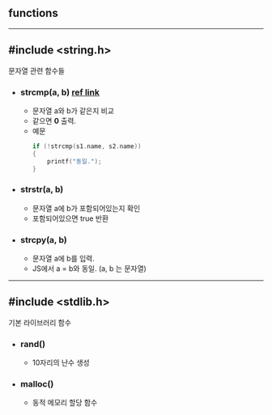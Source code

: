 ## **functions**

___

## **#include <string.h>**
문자열 관련 함수들

- ### **strcmp(a, b)** [ref link](https://dojang.io/mod/page/view.php?id=346)

    - 문자열 a와 b가 같은지 비교
    - 같으면 **0** 출력.  
    - 예문
        ```c
        if (!strcmp(s1.name, s2.name))
        {
            printf("동일.");
        }
        ```
        
- ### **strstr(a, b)**
    - 문자열 a에 b가 포함되어있는지 확인
    - 포함되어있으면 true 반환

- ### **strcpy(a, b)**
    - 문자열 a에 b를 입력.
    - JS에서 a = b와 동일. (a, b 는 문자열)

___

## **#include <stdlib.h>**
기본 라이브러리 함수

- ### **rand()**
    - 10자리의 난수 생성

- ### **malloc()**
    - 동적 메모리 할당 함수

